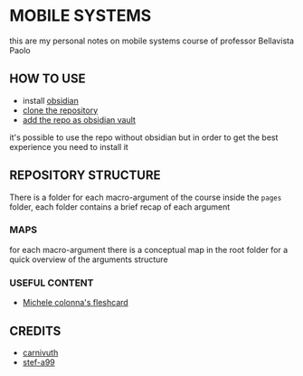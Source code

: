 # MOBILE SYSTEMS 

this are my personal notes on mobile systems course of professor Bellavista Paolo 

## HOW TO USE

- install [obsidian](https://obsidian.md/)
- [clone the repository](https://github.com/carnivuth/mobile_systems.git)
- [add the repo as obsidian vault](https://help.obsidian.md/Files+and+folders/Manage+vaults#Create+vault+from+an+existing+folder)

it's possible to use the repo without obsidian but in order to get the best experience you need to install it

## REPOSITORY STRUCTURE

There is a folder for each macro-argument of the course inside the `pages` folder, each folder contains a brief recap of each argument

### MAPS

for each macro-argument there is a conceptual map in the root folder for a quick overview of the arguments structure 

### USEFUL CONTENT 

- [Michele colonna's fleshcard](https://github.com/mikyll/Mobile-Systems-M/blob/main/flashcards.md)

## CREDITS

- [carnivuth](https://github.com/carnivuth)
- [stef-a99](https://github.com/stef-a99)
